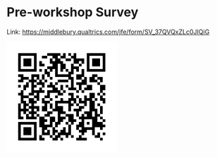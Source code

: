 # Pre-workshop Survey

Link: <https://middlebury.qualtrics.com/jfe/form/SV_37QVQxZLc0JIQiG>

![QR Code](survey_qrcode.png)
